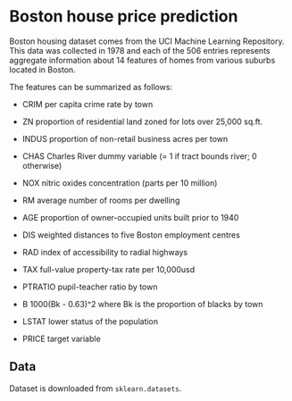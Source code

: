 # Boston house price prediction

Boston housing dataset comes from the UCI Machine Learning Repository. This data was collected in 1978 and each of the 506 entries represents aggregate information about 14 features of homes from various suburbs located in Boston.

The features can be summarized as follows:


* CRIM per capita crime rate by town

* ZN proportion of residential land zoned for lots over 25,000 sq.ft.

* INDUS proportion of non-retail business acres per town

* CHAS Charles River dummy variable (= 1 if tract bounds river; 0 otherwise)

* NOX nitric oxides concentration (parts per 10 million)

* RM average number of rooms per dwelling

* AGE proportion of owner-occupied units built prior to 1940

* DIS weighted distances to five Boston employment centres

* RAD index of accessibility to radial highways

* TAX full-value property-tax rate per 10,000usd

* PTRATIO pupil-teacher ratio by town

* B 1000(Bk - 0.63)^2 where Bk is the proportion of blacks by town

* LSTAT  lower status of the population
* PRICE  target variable

## Data

Dataset is downloaded from `sklearn.datasets`.
